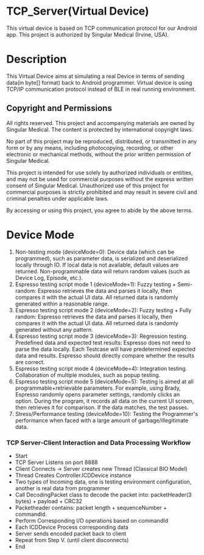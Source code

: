 # TCP_Server(Virtual Device)
This virtual device is based on TCP communication protocol for our Android app. This project is authorized by Singular Medical (Irvine, USA).

# Description
This Virtual Device aims at simulating a real Device in terms of sending data(in byte[] format) back to Android programmer. Virtual device is using TCP/IP communication protocol instead of BLE in real running environment.


## Copyright and Permissions
All rights reserved. This project and accompanying materials are owned by Singular Medical. The content is protected by international copyright laws. 

No part of this project may be reproduced, distributed, or transmitted in any form or by any means, including photocopying, recording, or other electronic or mechanical methods, without the prior written permission of Singular Medical. 

This project is intended for use solely by authorized individuals or entities, and may not be used for commercial purposes without the express written consent of Singular Medical. Unauthorized use of this project for commercial purposes is strictly prohibited and may result in severe civil and criminal penalties under applicable laws.

By accessing or using this project, you agree to abide by the above terms.

# Device Mode
1. Non-testing mode (deviceMode=0): Device data (which can be programmed), such as parameter data, is serialized and deserialized locally through IO. If local data is not available, default values are returned. Non-programmable data will return random values (such as Device Log, Episode, etc.).
2. Espresso testing script mode 1 (deviceMode=1): Fuzzy testing + Semi-random: Espresso retrieves the data and parses it locally, then compares it with the actual UI data. All returned data is randomly generated within a reasonable range.
3. Espresso testing script mode 2 (deviceMode=2): Fuzzy testing + Fully random: Espresso retrieves the data and parses it locally, then compares it with the actual UI data. All returned data is randomly generated without any pattern.
4. Espresso testing script mode 3 (deviceMode=3): Regression testing. Predefined data and expected test results: Espresso does not need to parse the data locally. Each Testcase will have predetermined expected data and results. Espresso should directly compare whether the results are correct.
5. Espresso testing script mode 4 (deviceMode=4): Integration testing. Collaboration of multiple modules, such as popup testing.
6. Espresso testing script mode 5 (deviceMode=5): Testing is aimed at all programmable+retrievable parameters. For example, using Brady, Espresso randomly opens parameter settings, randomly clicks an option. During the program, it records all data on the current UI screen, then retrieves it for comparison. If the data matches, the test passes.
7. Stress/Performance testing (deviceMode=10): Testing the Programmer's performance when faced with a large amount of garbage/illegitimate data.

### TCP Server-Client Interaction and Data Processing Workflow
- Start
- TCP Server Listens on port 8888
- Client Connects -> Server creates new Thread (Classical BIO Model)
- Thread Creates Controller.ICDDevice instance
- Two types of Incoming data, one is testing environment configuration, another is real data from programmer
- Call DecodingPacket class to decode the packet into: packetHeader(3 bytes) + payload + CRC32
- Packetheader contains: packet length + sequenceNumber + commandId.
- Perform Corresponding I/O operations based on commandId
- Each ICDDevice Process corresponding data
- Server sends encoded packet back to client
- Repeat from Step V. (until client disconnects)
- End
